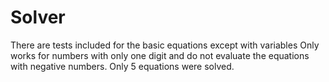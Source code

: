 # Solver

There are tests included for the basic equations except with variables
Only works for numbers with only one digit and do not evaluate the equations with negative numbers. Only 5 equations were solved.
